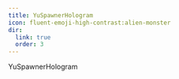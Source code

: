 ```yaml
---
title: YuSpawnerHologram
icon: fluent-emoji-high-contrast:alien-monster
dir:
  link: true
  order: 3
---
```


YuSpawnerHologram